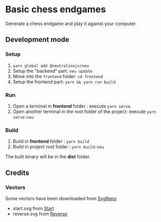 # Basic chess endgames

Generate a chess endgame and play it against your computer.

## Development mode

### Setup

1. `yarn global add @neutralinojs/neu`
2. Setup the "backend" part: `neu update`
3. Move into the `frontend` folder: `cd frontend`
4. Setup the frontend part: `yarn && yarn run build`

### Run

1. Open a terminal in **frontend** folder :  execute `yarn serve`.
2. Open another terminal in the root folder of the project: execute `yarn serve:neu`.

### Build

1. Build in **frontend** folder : `yarn build`
2. Build in project root folder : `yarn build:neu`

The built binary will be in the **dist** folder.

## Credits

### Vectors

Some vectors have been downloaded from [SvgRepo](https://www.svgrepo.com)

* start.svg from [Start](https://www.svgrepo.com/svg/304738/start-line)
* reverse.svg from [Reverse](https://www.svgrepo.com/svg/215783/up-arrow-ui)